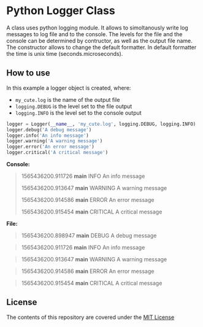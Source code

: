 # Python Logger Class
A class uses python logging module. 
It allows to simoltanously write log messages to log file and to the console.
The levels for the file and the console can be determined by contructor,
as well as the output file name. The constructor allows to change the default
formatter. In default formatter the time is unix time (seconds.microseconds).

## How to use

In this example a logger object is created, where:
* `my_cute.log` is the name of the output file
* `logging.DEBUG` is the level set to the file output
* `logging.INFO` is the level set to the console output

```python
logger = Logger(__name__, 'my_cute.log', logging.DEBUG, logging.INFO)
logger.debug('A debug message')
logger.info('An info message')
logger.warning('A warning message')
logger.error('An error message')
logger.critical('A critical message')
```

**Console:**
> 1565436200.911726 __main__     INFO     An info message
> 
> 1565436200.913647 __main__     WARNING  A warning message
> 
> 1565436200.914586 __main__     ERROR    An error message
> 
> 1565436200.915454 __main__     CRITICAL A critical message


**File:**
> 1565436200.898947 __main__     DEBUG    A debug message

> 1565436200.911726 __main__     INFO     An info message

> 1565436200.913647 __main__     WARNING  A warning message

> 1565436200.914586 __main__     ERROR    An error message

> 1565436200.915454 __main__     CRITICAL A critical message

## License
The contents of this repository are covered under the [MIT License](./LICENSE.txt)


